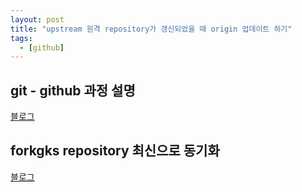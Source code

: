 ```yaml
---
layout: post
title: "upstream 원격 repository가 갱신되었을 때 origin 업데이트 하기"
tags:
  - [github]
---
```


## git - github 과정 설명

[블로그](https://gmlwjd9405.github.io/2017/10/28/how-to-collaborate-on-GitHub-2.html)

## forkgks repository 최신으로 동기화

[블로그](https://json.postype.com/post/210431)
